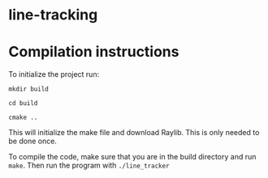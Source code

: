 # line-tracking

# Compilation instructions

To initialize the project run: 

`mkdir build`

`cd build`

`cmake ..`

This will initialize the make file and download Raylib. This is only needed to be done once.

To compile the code, make sure that you are in the build directory and run `make`. Then run the program with `./line_tracker`